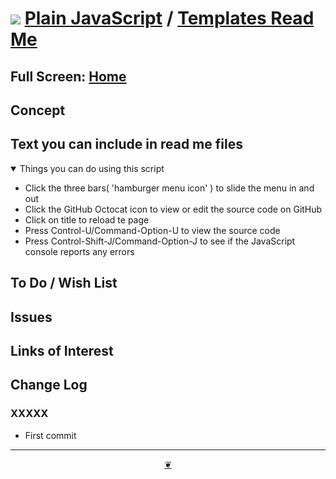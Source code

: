 # [![](https://plain-javascript.github.io/assets/svg/octicon.svg )](https://github.com/plain-javascript/ "Source code on GitHub" ) [Plain JavaScript]( https://plain-javascript.github.io/ "Home page" ) / [Templates Read Me]( https://github.com/plain-javascript/assets/tree/main/templates/ "2023-01-23" )

<!--@@@
<div class=iframe-resize ><iframe src=https://plain-javascript.github.io/ height=100% width=100% ></iframe></div>
_"Home Read Me" in a resizable window_
@@@-->

## Full Screen: [Home]( https://plain-javascript.github.io/assets/ )


## Concept


## Text you can include in read me files

<details open >

<summary> Things you can do using this script</summary>

* Click the three bars( 'hamburger menu icon' ) to slide the menu in and out
* Click the GitHub Octocat icon to view or edit the source code on GitHub
* Click on title to reload te page
* Press Control-U/Command-Option-U to view the source code
* Press Control-Shift-J/Command-Option-J to see if the JavaScript console reports any errors

</details>

## To Do / Wish List


## Issues


## Links of Interest


## Change Log


### XXXXX

* First commit


***

<center title="Hello! Click me to go up to the top" ><a class=aDingbat href=javascript:window.scrollTo(0,0);> ❦ </a></center>
